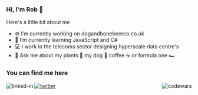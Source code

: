 ### Hi, I'm Rob 👋

Here's a little bit about me

- ⚙️ I’m currently working on dogandbonebeerco.co.uk
- 🌱 I’m currently learning JavaScript and C#
- 💻 I work in the telecoms sector designing hyperscale data centre's
- 💬 Ask me about my plants 🌵 my dog 🦴 coffee ☕ or formula one 🏎️


### You can find me here
[<img align="left" alt="linked-in" src="https://img.shields.io/badge/linkedin-%230077B5.svg?&style=for-the-badge&logo=linkedin&logoColor=white" />](https://www.linkedin.com/in/robert-stenning-28-01/)
[<img align="center" alt="twitter" src="https://img.shields.io/badge/twitter-%231DA1F2.svg?&style=for-the-badge&logo=twitter&logoColor=white" />](https://twitter.com/RobStenning)
[<img align="right" alt="codewars" src="https://www.codewars.com/users/robstenning/badges/small" />](https://www.codewars.com/users/robstenning)
